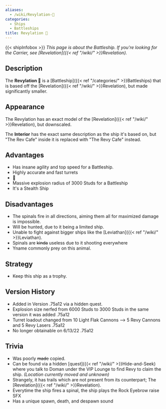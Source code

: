 ```yaml
---
aliases:
  - /wiki/Revylation-🦍
categories:
  - Ships
  - Battleships
title: Revylation 🦍
---
```


{{< shipInfobox >}} _This page is about the Battleship. If you're looking for the Carrier, see [Revelation]({{< ref "/wiki/" >}}Revelation)._

## Description

The **Revylation 🦍** is a [Battleship]({{< ref "/categories/" >}}Battleships) that is based off the [Revelation]({{< ref "/wiki/" >}}Revelation), but made significantly smaller.

## Appearance

The Revylation has an exact model of the [Revelation]({{< ref "/wiki/" >}}Revelation), but downscaled.

The **Interior** has the exact same description as the ship it's based on, but "The Rev Cafe" inside it is replaced with "The Revy Cafe" instead.

## Advantages

- Has insane agility and top speed for a Battleship.
- Highly accurate and fast turrets
- 🦍
- Massive explosion radius of 3000 Studs for a Battleship
- It's a Stealth Ship

## Disadvantages

- The spinals fire in all directions, aiming them all for maximized damage is impossible.
- Will be hunted, due to it being a limited ship.
- Unable to fight against bigger ships like the [Leviathan]({{< ref "/wiki/" >}}Leviathan).
- Spinals are <s>kinda</s> useless due to it shooting everywhere
- Yname commonly prey on this animal.

## Strategy

- Keep this ship as a trophy.

## Version History

- Added in Version .75a12 via a hidden quest.
- Explosion size nerfed from 6000 Studs to 3000 Studs in the same version it was added .75a12
- Turret loadout changed from 10 Light Flak Cannons --> 5 Revy Cannons and 5 Revy Lasers .75a12
- No longer obtainable on 6/13/22 .75a12

## Trivia

- Was poorly <s>made</s> copied.
- Can be found via a hidden [quest]({{< ref "/wiki/" >}}Hide-and-Seek) where you talk to Doman under the VIP Lounge to find Revy to claim the ship. _(Location currently moved and unknown)_
- Strangely, it has trails which are not present from its counterpart; The [Revelation]({{< ref "/wiki/" >}}Revelation).
- Everytime the ship fires a spinal, the ship plays the Rock Eyebrow raise SFX
- Has a unique spawn, death, and despawn sound
